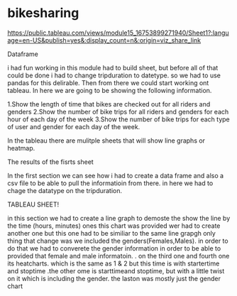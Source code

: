 # bikesharing

https://public.tableau.com/views/module15_16753899271940/Sheet1?:language=en-US&publish=yes&:display_count=n&:origin=viz_share_link

Dataframe

  i had fun working in this module had to build sheet, but before all of that could be done i had to change tripduration to datetype. so we had to use pandas for this delirable. 
Then from there we could start working ont tableau.
In here we are going to be showing the following information.

1.Show the length of time that bikes are checked out for all riders and genders
2.Show the number of bike trips for all riders and genders for each hour of each day of the week
3.Show the number of bike trips for each type of user and gender for each day of the week.

  In  the tableau there are mulitple sheets that will show line graphs or heatmap.

The results of the fisrts sheet

  In the first section we can see how i had to create a data frame and also a csv file to be able to pull the informatioin from there.
in here we had to chage the datatype on the tripduration.

TABLEAU SHEET!

  in this section we had to create a line graph to demoste the show the line by the time (hours, minutes)
 ones this chart was provided wer had to  create another one but this one had to be similiar to the same line grapgh only thing that change was we included the genders(Females,Males). in order to do that we had to converete the gender information in order to be able to provided that female and male informatoin. . on the third one and fourth one its heatcharts. which is the same as 1 & 2 but this time is with startertime and stoptime .the other ome is starttimeand stoptime, but with a little twist on it which is including the gender. the laston was mostly just the gender chart

